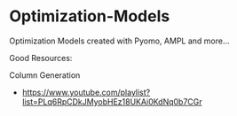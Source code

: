 # Optimization-Models
Optimization Models created with Pyomo, AMPL and more...



Good Resources:

Column Generation
* https://www.youtube.com/playlist?list=PLq6RpCDkJMyobHEz18UKAi0KdNq0b7CGr
